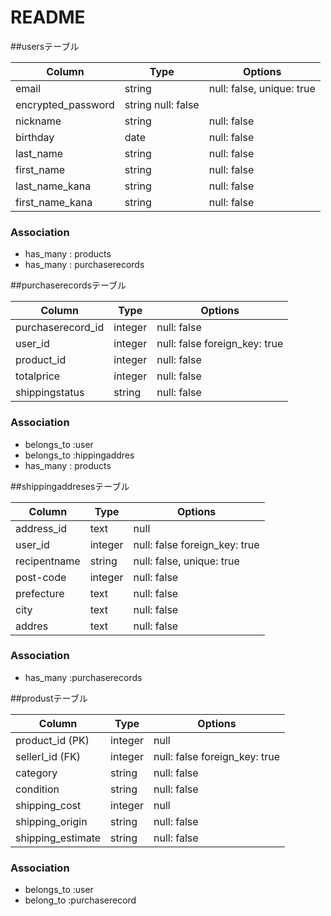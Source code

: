# README
##usersテーブル

| Column             | Type   | Options     |
| ------------------ | ------ | ----------- |
| email	| string	| null: false, unique: true |
| encrypted_password	| string	null: false |
| nickname	| string	| null: false |
| birthday	| date	| null: false |
| last_name	| string	| null: false |
| first_name	| string	| null: false |
| last_name_kana	| string	| null: false |
| first_name_kana	| string	| null: false |

### Association

- has_many : products 
- has_many : purchaserecords

##purchaserecordsテーブル

| Column             | Type   | Options     |
| ------------------ | ------ | ----------- |
| purchaserecord_id | integer	| null: false |
| user_id         | integer	| null: false foreign_key: true |
| product_id        | integer	| null: false |foreign_key: true |
| totalprice          | integer	| null: false |
| shippingstatus       | string	| null: false |


### Association

- belongs_to :user
- belongs_to :hippingaddres
- has_many : products 


##shippingaddresesテーブル

| Column             | Type   | Options     |
| ------------------ | ------ | ----------- |
| address_id	| text	| null |
| user_id	| integer	| null: false foreign_key: true|
| recipentname	| string	| null: false, unique: true |
| post-code	| integer	| null: false |
| prefecture	| text	| null: false |
| city	| text	| null: false |
| addres	| text	| null: false |

### Association

- has_many :purchaserecords



##produstテーブル

| Column             | Type   | Options     |
| ------------------ | ------ | ----------- |
| product_id (PK)       |integer	| null |
| sellerI_id (FK)        | integer	| null: false foreign_key: true |
| category              |string	| null: false |
| condition             |string	| null: false |
| shipping_cost          | integer	| null |
| shipping_origin        |string	| null: false |
| shipping_estimate      |string	| null: false |

### Association

- belongs_to :user
- belong_to :purchaserecord



